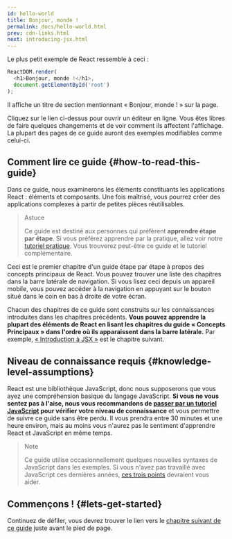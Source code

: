 ```yaml
---
id: hello-world
title: Bonjour, monde !
permalink: docs/hello-world.html
prev: cdn-links.html
next: introducing-jsx.html
---
```


Le plus petit exemple de React ressemble à ceci :

```js
ReactDOM.render(
  <h1>Bonjour, monde !</h1>,
  document.getElementById('root')
);
```

Il affiche un titre de section mentionnant « Bonjour, monde ! » sur la page.

[](codepen://hello-world)

Cliquez sur le lien ci-dessus pour ouvrir un éditeur en ligne. Vous êtes libres de faire quelques changements et de voir comment ils affectent l'affichage. La plupart des pages de ce guide auront des exemples modifiables comme celui-ci.


## Comment lire ce guide {#how-to-read-this-guide}

Dans ce guide, nous examinerons les éléments constituants les applications React : éléments et composants. Une fois maîtrisé, vous pourrez créer des applications complexes à partir de petites pièces réutilisables.

>Astuce
>
>Ce guide est destiné aux personnes qui préfèrent **apprendre étape par étape**. Si vous préférez apprendre par la pratique, allez voir notre [tutoriel pratique](/tutorial/tutorial.html). Vous trouverez peut-être ce guide et le tutoriel complémentaire.

Ceci est le premier chapitre d'un guide étape par étape à propos des concepts principaux de React. Vous pouvez trouver une liste des chapitres dans la barre latérale de navigation. Si vous lisez ceci depuis un appareil mobile, vous pouvez accéder à la navigation en appuyant sur le bouton situé dans le coin en bas à droite de votre écran.

Chacun des chapitres de ce guide sont construits sur les connaissances introduites dans les chapitres précédents. **Vous pouvez apprendre la plupart des éléments de React en lisant les chapitres du guide « Concepts Principaux » dans l'ordre où ils apparaissent dans la barre latérale.** Par exemple, [« Introduction à JSX »](/docs/introducing-jsx.html) est le chapitre suivant.

## Niveau de connaissance requis {#knowledge-level-assumptions}

React est une bibliothèque JavaScript, donc nous supposerons que vous ayez une compréhension basique du langage JavaScript. **Si vous ne vous sentez pas à l'aise, nous vous recommandons de [passer par un tutoriel JavaScript](https://developer.mozilla.org/en-US/docs/Web/JavaScript/A_re-introduction_to_JavaScript) pour vérifier votre niveau de connaissance** et vous permettre de suivre ce guide sans être perdu. Il vous prendra entre 30 minutes et une heure environ, mais au moins vous n'aurez pas le sentiment d'apprendre React et JavaScript en même temps.

>Note
>
>Ce guide utilise occasionnellement quelques nouvelles syntaxes de JavaScript dans les exemples. Si vous n'avez pas travaillé avec JavaScript ces dernières années, [ces trois points](https://gist.github.com/gaearon/683e676101005de0add59e8bb345340c) devraient vous aider.


## Commençons ! {#lets-get-started}

Continuez de défiler, vous devrez trouver le lien vers le [chapitre suivant de ce guide](/docs/introducing-jsx.html) juste avant le pied de page.


